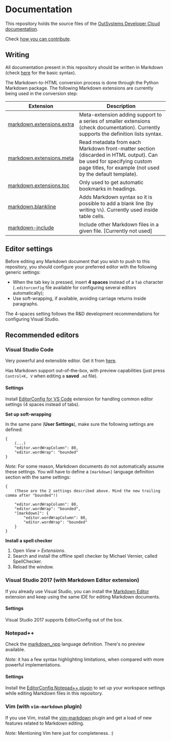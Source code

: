 # Documentation

This repository holds the source files of the [OutSystems Developer Cloud documentation](https://success.outsystems.com/documentation/outsystems_developer_cloud/). 

Check [how you can contribute](CONTRIBUTING.md).

## Writing

All documentation present in this repository should be written in Markdown (check [here](https://daringfireball.net/projects/markdown/syntax) for the basic syntax).

The Markdown-to-HTML conversion process is done through the Python Markdown package. The following Markdown extensions are currently being used in the conversion step:

Extension | Description
----------|------------
[markdown.extensions.extra](https://python-markdown.github.io/extensions/extra/) | Meta-extension adding support to a series of smaller extensions (check documentation). Currently supports the definition lists syntax.
[markdown.extensions.meta](https://python-markdown.github.io/extensions/meta_data/) | Read metadata from each Markdown front-matter section (discarded in HTML output). Can be used for specifying custom page titles, for example (not used by the default template).
[markdown.extensions.toc](https://python-markdown.github.io/extensions/toc/) | Only used to get automatic bookmarks in headings.
[markdown.blankline](https://github.com/ribalba/markdown.blankline) | Adds Markdown syntax so it is possible to add a blank line (by writing `%%`). Currently used inside table cells.
[markdown-include](https://github.com/cmacmackin/markdown-include) | Include other Markdown files in a given file. [Currently not used]

## Editor settings

Before editing any Markdown document that you wish to push to this repository, you should configure your preferred editor with the following generic settings:

* When the tab key is pressed, insert **4 spaces** instead of a `Tab` character (`.editorconfig` file available for configuring several editors automatically);
* Use soft-wrapping, if available, avoiding carriage returns inside paragraphs.

The 4-spaces setting follows the R&D development recommendations for configuring Visual Studio.

## Recommended editors

### Visual Studio Code

Very powerful and extensible editor. Get it from [here](https://code.visualstudio.com/).

Has Markdown support out-of-the-box, with preview capabilities (just press `Control+K, V` when editing a **saved** `.md` file).

#### Settings

Install [EditorConfig for VS Code](https://marketplace.visualstudio.com/items?itemName=EditorConfig.EditorConfig) extension for handling common editor settings (4 spaces instead of tabs).

**Set up soft-wrapping**

In the same pane (**User Settings**), make sure the following settings are defined:

    {
        (...)            
        "editor.wordWrapColumn": 80,
        "editor.wordWrap": "bounded"
    }

*Note:* For some reason, Markdown documents do not automatically assume these settings. You will have to define a `[markdown]` language definition section with the same settings:

    {
        (These are the 2 settings described above. Mind the new trailing comma after "bounded"!)

        "editor.wordWrapColumn": 80,
        "editor.wordWrap": "bounded",
        "[markdown]": {
            "editor.wordWrapColumn": 80,
            "editor.wordWrap": "bounded"
        }
    }

**Install a spell checker**

1. Open *View > Extensions*.
2. Search and install the offline spell checker by Michael Vernier, called SpellChecker.
3. Reload the window.

### Visual Studio 2017 (with Markdown Editor extension)

If you already use Visual Studio, you can install the [Markdown Editor](https://marketplace.visualstudio.com/items?itemName=MadsKristensen.MarkdownEditor) extension and keep using the same IDE for editing Markdown documents.

#### Settings

Visual Studio 2017 supports EditorConfig out of the box.

### Notepad++

Check the [markdown_npp](https://github.com/Edditoria/markdown_npp) language definition. There's no preview available.

*Note:* it has a few syntax highlighting limitations, when compared with more powerful implementations.

#### Settings

Install the [EditorConfig Notepad++ plugin](https://github.com/editorconfig/editorconfig-notepad-plus-plus) to set up your workspace settings while editing Markdown files in this repository.

### Vim (with `vim-markdown` plugin)

If you use Vim, install the [vim-markdown](https://github.com/plasticboy/vim-markdown) plugin and get a load of new features related to Markdown editing.

*Note:* Mentioning Vim here just for completeness. :)


